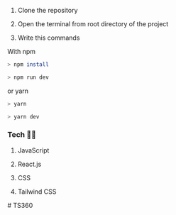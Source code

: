 1. Clone the repository

2. Open the terminal from root directory of the project

3. Write this commands

With npm

```bash
> npm install
```

```bash
> npm run dev
```

or yarn

```bash
> yarn
```

```bash
> yarn dev
```

### Tech 🚀🚀

1. JavaScript

2. React.js

3. CSS

4. Tailwind CSS

<p  align="center"  bold> </p>
# TS360
